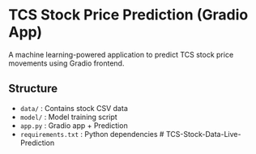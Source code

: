 # TCS Stock Price Prediction (Gradio App)

A machine learning-powered application to predict TCS stock price movements using Gradio frontend.

## Structure

- `data/` : Contains stock CSV data
- `model/` : Model training script
- `app.py` : Gradio app + Prediction
- `requirements.txt` : Python dependencies
    #   T C S - S t o c k - D a t a - L i v e - P r e d i c t i o n  
 